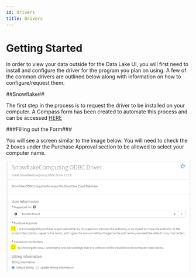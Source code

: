 ```yaml
---
id: drivers
title: Drivers
---
```



<h1>Getting Started</h1>

In order to view your data outside for the Data Lake UI, you will first need to install and configure the driver for the program you plan on using. A few of the common drivers are outlined below along with information on how to configure/request them. 


##Snowflake##

The first step in the process is to request the driver to be installed on your computer. A Compass form has been created to automate this process and can be accessed [HERE]('https://kochprod.service-now.com/compass?id=sc_cat_item&sys_id=5e31dacadb061010428baa82ca9619b9')

###Filling out the Form###

You will see a screen similar to the image below. You will need to check the 2 boxes under the Purchase Approval section to be allowed to select your computer name. 

![Snowflake Request](../static/img/snowflakerequest1.png) 

